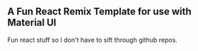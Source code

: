 ## A Fun React Remix Template for use with Material UI

Fun react stuff so I don't have to sift through github repos.


